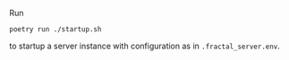 Run
```
poetry run ./startup.sh
```
to startup a server instance with configuration as in `.fractal_server.env`.
